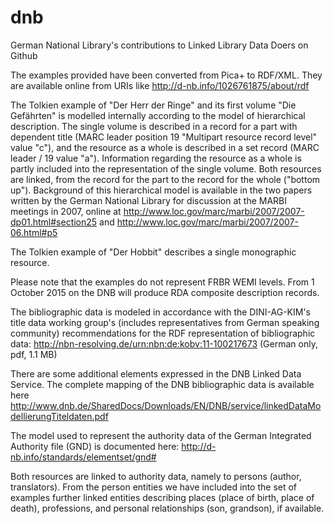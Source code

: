 # dnb
German National Library's contributions to Linked Library Data Doers on Github

The examples provided have been converted from Pica+ to RDF/XML. They are available online from URIs like
	http://d-nb.info/1026761875/about/rdf 

The Tolkien example of "Der Herr der Ringe" and its first volume "Die Gefährten" is modelled internally according to the model of hierarchical description.  The single volume is described in a record for a part with dependent title (MARC leader position 19 "Multipart resource record level" value "c"), and the resource as a whole is described in a set record (MARC leader / 19 value "a").  Information regarding the resource as a whole is partly included into the representation of the single volume.  Both resources are linked, from the record for the part to the record for the whole ("bottom up").  Background of this hierarchical model is available in the two papers written by the German National Library for discussion at the MARBI meetings in 2007, online at
	http://www.loc.gov/marc/marbi/2007/2007-dp01.html#section25
and
	http://www.loc.gov/marc/marbi/2007/2007-06.html#p5 

The Tolkien example of "Der Hobbit" describes a single monographic resource.

Please note that the examples do not represent FRBR WEMI levels. From 1 October 2015 on the DNB will produce RDA composite description records.

The bibliographic data is modeled in accordance with the DINI-AG-KIM's title data working group's (includes representatives from German speaking community) recommendations for the RDF representation of bibliographic data:
	http://nbn-resolving.de/urn:nbn:de:kobv:11-100217673 (German only, pdf, 1.1 MB)

There are some additional elements expressed in the DNB Linked Data Service. The complete mapping of the DNB bibliographic data is available here
	http://www.dnb.de/SharedDocs/Downloads/EN/DNB/service/linkedDataModellierungTiteldaten.pdf

The model used to represent the authority data of the German Integrated Authority file (GND) is documented here:
	http://d-nb.info/standards/elementset/gnd#

Both resources are linked to authority data, namely to persons (author, translators).  From the person entities we have included into the set of examples further linked entities describing places (place of birth, place of death), professions, and personal relationships (son, grandson), if available.





